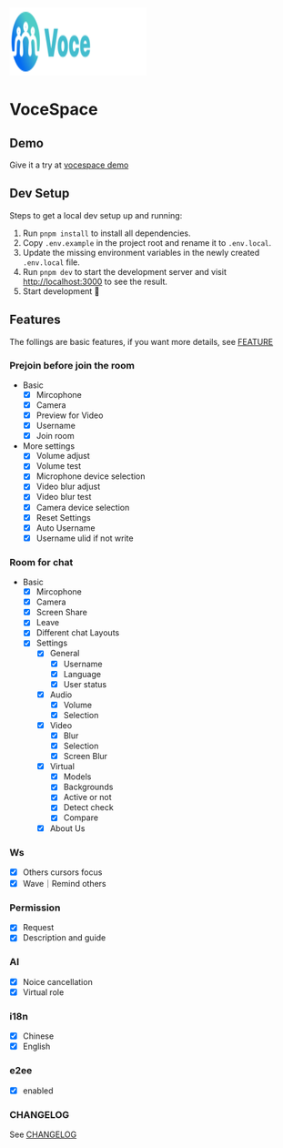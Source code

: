 <a href="https://space.voce.chat/rooms/bby6-x55t">
  <img src="./.github/assets/vocespace.svg" alt="VoceSpace logo" width="240" height="120">
</a>

# VoceSpace

## Demo

Give it a try at [vocespace demo](https://space.voce.chat/rooms/bby6-x55t)

## Dev Setup

Steps to get a local dev setup up and running:

1. Run `pnpm install` to install all dependencies.
2. Copy `.env.example` in the project root and rename it to `.env.local`.
3. Update the missing environment variables in the newly created `.env.local` file.
4. Run `pnpm dev` to start the development server and visit [http://localhost:3000](http://localhost:3000) to see the result.
5. Start development 🎉

## Features

The follings are basic features, if you want more details, see [FEATURE](./log/FEATURE.md)

### Prejoin before join the room

- Basic
  - [x] Mircophone
  - [x] Camera
  - [x] Preview for Video
  - [x] Username
  - [x] Join room
- More settings
  - [x] Volume adjust
  - [x] Volume test
  - [x] Microphone device selection
  - [x] Video blur adjust
  - [x] Video blur test
  - [x] Camera device selection
  - [x] Reset Settings
  - [x] Auto Username
  - [x] Username ulid if not write

### Room for chat

- Basic
  - [x] Mircophone
  - [x] Camera
  - [x] Screen Share
  - [x] Leave
  - [x] Different chat Layouts
  - [x] Settings
    - [x] General
      - [x] Username
      - [x] Language
      - [x] User status
    - [x] Audio
      - [x] Volume
      - [x] Selection
    - [x] Video
      - [x] Blur
      - [x] Selection
      - [x] Screen Blur
    - [x] Virtual
      - [x] Models
      - [x] Backgrounds
      - [x] Active or not
      - [x] Detect check
      - [x] Compare
    - [x] About Us

### Ws

- [x] Others cursors focus
- [x] Wave｜Remind others

### Permission

- [x] Request
- [x] Description and guide

### AI

- [x] Noice cancellation
- [x] Virtual role

### i18n

- [x] Chinese
- [x] English

### e2ee

- [x] enabled

### CHANGELOG

See [CHANGELOG](./log/CHANGELOG.md)